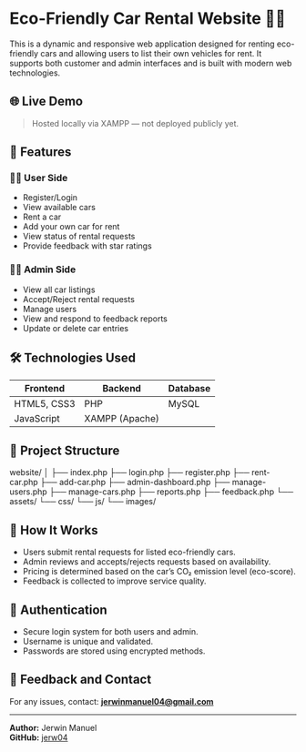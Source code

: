 # Eco-Friendly Car Rental Website 🚗🌿

This is a dynamic and responsive web application designed for renting eco-friendly cars and allowing users to list their own vehicles for rent. It supports both customer and admin interfaces and is built with modern web technologies.

## 🌐 Live Demo
> Hosted locally via XAMPP — not deployed publicly yet.

## 📌 Features

### 🧑‍💼 User Side
- Register/Login
- View available cars
- Rent a car
- Add your own car for rent
- View status of rental requests
- Provide feedback with star ratings

### 👨‍💻 Admin Side
- View all car listings
- Accept/Reject rental requests
- Manage users
- View and respond to feedback reports
- Update or delete car entries

## 🛠️ Technologies Used

| Frontend        | Backend       | Database |
|-----------------|---------------|----------|
| HTML5, CSS3     | PHP           | MySQL    |
| JavaScript      | XAMPP (Apache)|          |

## 📂 Project Structure

website/
│
├── index.php
├── login.php
├── register.php
├── rent-car.php
├── add-car.php
├── admin-dashboard.php
├── manage-users.php
├── manage-cars.php
├── reports.php
├── feedback.php
└── assets/
└── css/
└── js/
└── images/



## 🧠 How It Works

- Users submit rental requests for listed eco-friendly cars.
- Admin reviews and accepts/rejects requests based on availability.
- Pricing is determined based on the car’s CO₂ emission level (eco-score).
- Feedback is collected to improve service quality.

## 🔐 Authentication

- Secure login system for both users and admin.
- Username is unique and validated.
- Passwords are stored using encrypted methods.

## 📧 Feedback and Contact

For any issues, contact: **jerwinmanuel04@gmail.com**

---

**Author:** Jerwin Manuel  
**GitHub:** [jerw04](https://github.com/jerw04)
